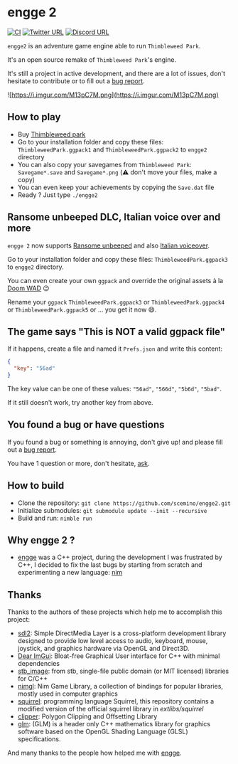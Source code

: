 # engge 2

[![CI](https://github.com/scemino/engge2/actions/workflows/main.yml/badge.svg)](https://github.com/scemino/engge2/actions/workflows/main.yml)
[![Twitter URL](https://img.shields.io/twitter/url?style=social&url=https%3A%2F%2Ftwitter.com%2Fengge_the_game)](https://twitter.com/engge_the_game)
[![Discord URL](https://img.shields.io/discord/701169824495042591)](https://discordapp.com/channels/701169824495042591)

`engge2` is an adventure game engine able to run `Thimbleweed Park`.

It's an open source remake of `Thimbleweed Park`'s engine.

It's still a project in active development, and there are a lot of issues, don't hesitate to contribute or to fill out a [bug report](https://github.com/scemino/engge2/issues/new/choose).

![https://i.imgur.com/M13pC7M.png](https://i.imgur.com/M13pC7M.png)

## How to play

* Buy [Thimbleweed park](https://thimbleweedpark.com)
* Go to your installation folder and copy these files:  `ThimbleweedPark.ggpack1` and `ThimbleweedPark.ggpack2` to `engge2` directory
* You can also copy your savegames from `Thimbleweed Park`: `Savegame*.save` and `Savegame*.png` (:warning: don't move your files, make a copy)
* You can even keep your achievements by copying the `Save.dat` file
* Ready ? Just type `./engge2`

## Ransome unbeeped DLC, Italian voice over and more

`engge 2` now supports [Ransome unbeeped](https://www.gog.com/game/thimbleweed_park_ransome_unbeeped) and also [Italian voiceover](https://www.gugames.eu/twp_voice.html).

Go to your installation folder and copy these files:  `ThimbleweedPark.ggpack3` to `engge2` directory.

You can even create your own `ggpack` and override the original assets à la [Doom WAD](https://en.wikipedia.org/wiki/Doom_modding) :wink: 

Rename your `ggpack` `ThimbleweedPark.ggpack3` or `ThimbleweedPark.ggpack4` or `ThimbleweedPark.ggpack5` or ... you get it now :smile:.

## The game says "This is NOT a valid ggpack file"

If it happens, create a file and named it `Prefs.json` and write this content:

```json
{
  "key": "56ad"
}
```

The key value can be one of these values: `"56ad"`, `"566d"`, `"5b6d"`, `"5bad"`.

If it still doesn't work, try another key from above.

## You found a bug or have questions

If you found a bug or something is annoying, don't give up! and please fill out a [bug report](https://github.com/scemino/engge2/issues/new/choose).

You have 1 question or more, don't hesitate, [ask](https://github.com/scemino/engge2/issues/new/choose).

## How to build

* Clone the repository: `git clone https://github.com/scemino/engge2.git`
* Initialize submodules: `git submodule update --init --recursive`
* Build and run: `nimble run`

## Why engge 2 ?

* [engge](https://github.com/scemino/engge) was a C++ project, during the development I was frustrated by C++, I decided to fix the last bugs by starting from scratch and experimenting a new language: [nim](https://nim-lang.org/)

## Thanks

Thanks to the authors of these projects which help me to accomplish this project:

* [sdl2](https://www.libsdl.org/): Simple DirectMedia Layer is a cross-platform development library designed to provide low level access to audio, keyboard, mouse, joystick, and graphics hardware via OpenGL and Direct3D.
* [Dear ImGui](https://github.com/ocornut/imgui): Bloat-free Graphical User interface for C++ with minimal dependencies
* [stb_image](https://github.com/nothings/stb): from stb, single-file public domain (or MIT licensed) libraries for C/C++
* [nimgl](https://github.com/nimgl/nimgl): Nim Game Library,
a collection of bindings for popular libraries, mostly used in computer graphics
* [squirrel](http://www.squirrel-lang.org/): programming language Squirrel, this repository contains a modified version of the official squirrel library in *extlibs/squirrel*
* [clipper](http://www.angusj.com/clipper2/Docs/Overview.htm): Polygon Clipping and Offsetting Library
* [glm](https://github.com/g-truc/glm): (GLM) is a header only C++ mathematics library for graphics software based on the OpenGL Shading Language (GLSL) specifications.

And many thanks to the people how helped me with [engge](https://github.com/.scemino/engge).

